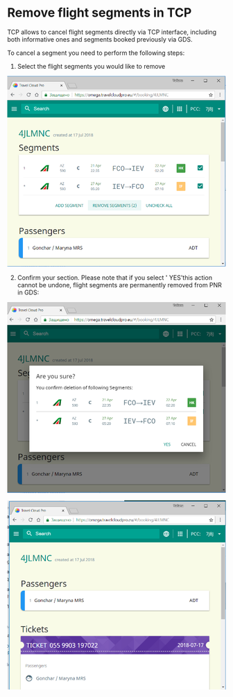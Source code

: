 # Remove flight segments in TCP

TCP allows to cancel flight segments directly via TCP interface, including both informative ones and segments booked previously via GDS.

To cancel a segment you need to perform the following steps:

1. Select the flight segments you would like to remove 

![](../.gitbook/assets/image%20%282%29.png)



2. Confirm your section. Please note that if you select ' YES'this action cannot be undone, flight segments are permanently removed from PNR in GDS: 

![](../.gitbook/assets/image%20%283%29.png)

![](../.gitbook/assets/image.png)

